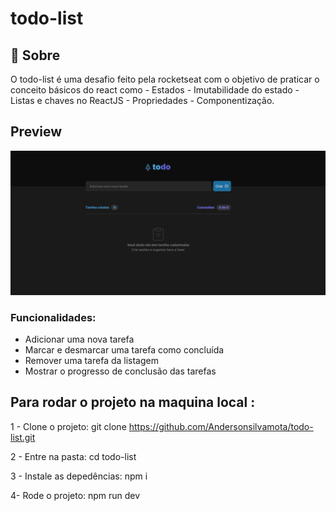 # todo-list

## :rocket: Sobre

<p>O todo-list é uma desafio feito pela rocketseat com o objetivo de praticar o conceito básicos do react como - Estados - Imutabilidade do estado - Listas e chaves no ReactJS - Propriedades - Componentização.

## Preview

<img src=".github/todolist.PNG">


### Funcionalidades:

- Adicionar uma nova tarefa
- Marcar e desmarcar uma tarefa como concluída
- Remover uma tarefa da listagem
- Mostrar o progresso de conclusão das tarefas


## Para rodar o projeto na maquina local :

1 - Clone o projeto:
  git clone https://github.com/Andersonsilvamota/todo-list.git
  
2 - Entre na pasta:
  cd todo-list

3 - Instale as depedências:
  npm i
  
4- Rode o projeto:
  npm run dev
